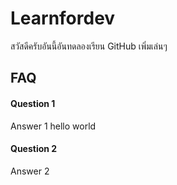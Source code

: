 # Learnfordev
สวัสดีครับอันนี้อันทดลองเรียน GitHub เพิ่มเล่นๆ
## FAQ

#### Question 1

Answer 1 hello world

#### Question 2

Answer 2